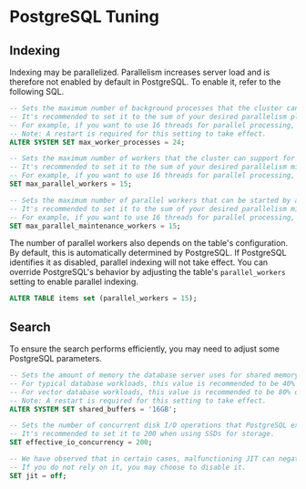 # PostgreSQL Tuning

## Indexing

Indexing may be parallelized. Parallelism increases server load and is therefore not enabled by default in PostgreSQL. To enable it, refer to the following SQL.

```sql
-- Sets the maximum number of background processes that the cluster can support. 
-- It's recommended to set it to the sum of your desired parallelism plus 8.
-- For example, if you want to use 16 threads for parallel processing, set the value to 24.
-- Note: A restart is required for this setting to take effect.
ALTER SYSTEM SET max_worker_processes = 24;

-- Sets the maximum number of workers that the cluster can support for parallel operations.
-- It's recommended to set it to the sum of your desired parallelism minus 1.
-- For example, if you want to use 16 threads for parallel processing, set the value to 15.
SET max_parallel_workers = 15;

-- Sets the maximum number of parallel workers that can be started by a single utility command.
-- It's recommended to set it to the sum of your desired parallelism minus 1.
-- For example, if you want to use 16 threads for parallel processing, set the value to 15.
SET max_parallel_maintenance_workers = 15;
```

The number of parallel workers also depends on the table's configuration. By default, this is automatically determined by PostgreSQL. If PostgreSQL identifies it as disabled, parallel indexing will not take effect. You can override PostgreSQL's behavior by adjusting the table's `parallel_workers` setting to enable parallel indexing.

```sql
ALTER TABLE items set (parallel_workers = 15);
```

## Search

To ensure the search performs efficiently, you may need to adjust some PostgreSQL parameters.

```sql
-- Sets the amount of memory the database server uses for shared memory buffers.
-- For typical database workloads, this value is recommended to be 40% of the total memory.
-- For vector database workloads, this value is recommended to be 80% of the total memory.
-- Note: A restart is required for this setting to take effect.
ALTER SYSTEM SET shared_buffers = '16GB';

-- Sets the number of concurrent disk I/O operations that PostgreSQL expects can be executed simultaneously.
-- It's recommended to set it to 200 when using SSDs for storage.
SET effective_io_concurrency = 200;

-- We have observed that in certain cases, malfunctioning JIT can negatively impact performance.
-- If you do not rely on it, you may choose to disable it.
SET jit = off;
```
